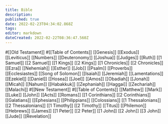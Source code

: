 ```yaml
---
title: Bible
description: 
published: true
date: 2022-02-23T04:34:02.868Z
tags: 
editor: markdown
dateCreated: 2022-02-22T08:36:47.560Z
---
```


 #[[Old Testament]]
 #[[Table of Contents]]
 [[Genesis]]
 [[Exodus]]
 [[Leviticus]]
 [[Numbers]]
 [[Deuteronomy]]
 [[Joshua]]
 [[Judges]]
 [[Ruth]]
 [[1 Samuel]]
 [[2 Samuel]]
 [[1 Kings]]
 [[2 Kings]]
 [[1 Chronicles]]
 [[2 Chronicles]]
 [[Ezra]]
 [[Nehemiah]]
 [[Esther]]
 [[Job]]
 [[Psalm]]
 [[Proverbs]]
 [[Ecclesiastes]]
 [[Song of Solomon]]
 [[Isaiah]]
 [[Jeremiah]]
 [[Lamentations]]
 [[Ezekiel]]
 [[Daniel]]
 [[Hosea]]
 [[Joel]]
 [[Amos]]
 [[Obadiah]]
 [[Jonah]]
 [[Micah]]
 [[Nahum]]
 [[Habakkuk]]
 [[Zephaniah]]
 [[Haggai]]
 [[Zechariah]]
 [[Malachi]]
 #[[New Testament]]
 #[[Table of Contents]]
 [[Matthew]]
 [[Mark]]
 [[Luke]]
 [[John]]
 [[Acts]]
 [[Romans]]
 [[1 Corinthians]]
 [[2 Corinthians]]
 [[Galatians]]
 [[Ephesians]]
 [[Philippians]]
 [[Colossians]]
 [[1 Thessalonians]]
 [[2 Thessalonians]]
 [[1 Timothy]]
 [[2 Timothy]]
 [[Titus]]
 [[Philemon]]
 [[Hebrews]]
 [[James]]
 [[1 Peter]]
 [[2 Peter]]
 [[1 John]]
 [[2 John]]
 [[3 John]]
 [[Jude]]
 [[Revelation]]
